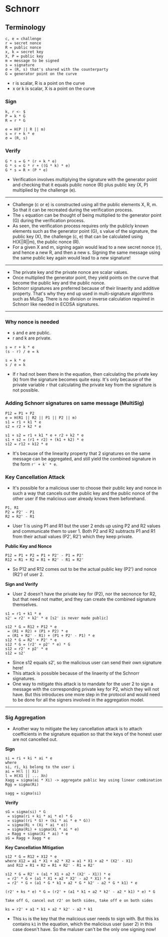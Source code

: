 # Schnorr

## Terminology
```
c, e = challenge
r = secret nonce
R = public nonce
x, k = secret key
X, P = public key
m = message to be signed
s = signature
σ = (R, s) that's shared with the counterparty
G = generator point on the curve
```
- r is scalar, R is a point on the curve
- x or k is scalar, X is a point on the curve

### Sign
```
k, r <- $
P = k * G
R = r * G

e = H(P || R || m)
s = r + k * e
σ = (R, s)
```

### Verify
```
G * s = G * (r + k * e)
G * s = G * r + ((G * k) * e)
G * s = R + (P * e)
```
- Verification involves multiplying the signature with the generator point and
 checking that it equals public nonce (R) plus public key (X, P) multiplied by the
 challenge (e).
-----

* Challenge (c or e) is constructed using all the public elements X, R, m. So that 
 it can be recreated during the verification process.
* The `s` equation can be thought of being multiplied to the generator point
 (G) during the verification process.
* As seen, the verification process requires only the publicly known elements
 such as the generator point (G), s value of the signature, the public key (X),
 the challenge (c, e) that can be calculated using H(X||R||m), the public nonce (R).
* For a given X and m, signing again would lead to a new secret nonce (r), and
 hence a new R, and then a new s. Signing the same message using the same public
 key again would lead to a new signature!
-----

* The private key and the private nonce are scalar values.
* Once multiplied the generator point, they yield points on the curve that become
 the public key and the public nonce.
* Schnorr signatures are preferred because of their linaerity and additive 
 property. That's why they end up used in multi-signature algorithms such as
 MuSig. There is no division or inverse calculation required in Schnorr like needed
 in ECDSA signatures.
-----

### Why nonce is needed
* s and e are public.
* r and k are private.

```
s = r + k * e
(s - r) / e = k
```

```
s = k * e
s / e = k
```
* If r had not been there in the equation, then calculating the private key (k)
 from the signature becomes quite easy. It's only because of the private variable
 `r` that calculating the private key from the signature is not possible.

### Adding Schnorr signatures on same message (MultiSig)
```
P12 = P1 + P2
e = H(R1 || R2 || P1 || P2 || m)
s1 = r1 + k1 * e
s2 = r2 + k2 * e

s1 + s2 = r1 + k1 * e + r2 + k2 * e
s1 + s2 = (r1 + r2) + (k1 + k2) * e
s12 = r12 + k12 * e
```
* It's because of the linearity property that 2 signatures on the same message
 can be aggregated, and still yield the combined signature in the form 
 `r' + k' * e`.

### Key Cancellation Attack
* It's possible for a malicious user to choose their public key and nonce in
 such a way that cancels out the public key and the public nonce of the other
 user if the malicious user already knows them beforehand.

```
P1, R1
P2 = P2' - P1
R2 = R2' - R1
```
* User 1 is using P1 and R1 but the user 2 ends up using P2 and R2 values and
 communicate them to user 1. Both P2 and R2 subtracts P1 and R1 from their actual
 values (P2', R2') which they keep private.

**Public Key and Nonce**
```
P12 = P1 + P2 = P1 + P2' - P1 = P2'
R12 = R1 + R2 = R1 + R2' - R1 = R2'
```
* So P12 and R12 comes out to be the actual public key (P2') and nonce (R2') of
 user 2.

**Sign and Verify**
* User 2 doesn't have the private key for (P2), nor the secnonce for R2, but that
 need not matter, and they can create the combined signature themselves.
 
```
s1 = r1 + k1 * e
s2' = r2' + k2' * e [s2' is never made public]

s12 * G = R12 + P12 * e
 = (R1 + R2) + (P1 + P2) * e
 = (R1 + R2' - R1) + (P1 + P2' - P1) * e
s12 * G = R2' + P2' * e
s12 * G = (r2' + p2' * e) * G
s12 = r2' + p2' * e
s12 = s2'
```
* Since s12 equals s2', so the malicious user can send their own signature here!
* This attack is possible because of the linaerity of the Schnorr signatures.
* One way to mitigate this attack is to mandate for the user 2 to sign a message
 with the corresponding private key for P2, which they will not have. But this
 introduces one more step in the protocol and would need to be done for all the 
 signers involved in the aggregation model.
-----

### Sig Aggregation
* Another way to mitigate the key cancellation attack is to attach coefficients
 in the signature equation so that the keys of the honest user are not cancelled
 out.

**Sign**
```
si = ri + ki * ai * e
where 
si, ri, ki belong to the user i
ai = H(l || Xi)
l = H(X1 || ... Xn)
Xagg = sigma(ai * Xi) -> aggregate public key using linear combination
Rgg = sigma(Ri)

sagg = sigma(si)
```

**Verify**
```
sG = sigma(si) * G
 = sigma(ri + ki * ai * e) * G
 = sigma((ri * G) + (ki * ai * e * G))
 = sigma(Ri + (Xi * ai * e))
 = sigma(Ri) + sigma(Xi * ai * e)
 = Ragg + sigma(Xi * ai) * e
sG = Ragg + Xagg * e
```

**Key Cancellation Mitigation**
```
s12 * G = R12 + X12 * e
where X12 = a1 * X1 + a2 * X2 = a1 * X1 + a2 * (X2' - X1)
 and R12 = R1 + R2 = R1 + R2' - R1 = R2'

s12 * G = R2' + (a1 * X1 + a2 * (X2' - X1)) * e
 = r2' * G + (a1 * X1 + a2 * X2' - a2 * X1) * e
 = r2' * G + (a1 * G * k1 + a2 * G * k2' - a2 * G * k1) * e

(r2' + ks * e) * G = (r2' + (a1 * k1 + a2 * k2' - a2 * k1) * e) * G

Take off G, cancel out r2' on both sides, take off e on both sides

ks = r2' + a1 * k1 + a2 * k2' - a2 * k1
```

* This `ks` is the key that the malicious user needs to sign with. But this ks
 contains `k1` in the equation, which the malicious user (user 2) in this case 
 doesn't have. So the maluser can't be the only one signing now! 
